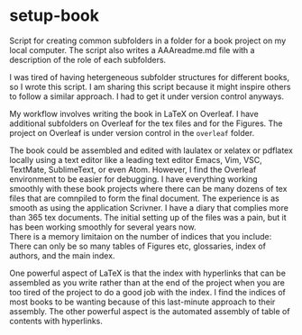 # setup-book

Script for creating common subfolders in a folder for a book project on my local computer. 
The script also writes a AAAreadme.md file with a description of the role of each subfolders.

I was tired of having hetergeneous subfolder structures for different books, so I wrote this script.
I am sharing this script because it might inspire others to follow a similar approach.
I had to get it under version control anyways.

My workflow involves writing the book in LaTeX on Overleaf.
I have additional subfolders on Overleaf for the tex files and for the Figures.
The project on Overleaf is under version control in the `overleaf` folder.

The book could be assembled and edited with laulatex or xelatex or pdflatex locally
using a text editor like a leading text editor Emacs, Vim, VSC, TextMate, SublimeText, or even Atom.
However, I find the Overleaf environment to be easier for debugging.
I have everything working smoothly with these book projects where there can be many dozens of tex
files that are comnpiled to form the final document. The experience is as smooth as
using the application Scrivner. I have a diary that complies more than 365 tex documents. 
The initial setting up of the files was a pain, but it has been working smoothly for several years now.  
There is a memory limitaion on the number of indices that you include: There can only be so many
tables of Figures etc, glossaries, index of authors, and the main index.

One powerful aspect of LaTeX is that the index with hyperlinks that can be assembled as you write rather than 
at the end of the project when you are too tired of the project to do a good job with the index. 
I find the indices of most books to be wanting because of this last-minute approach to their assembly.
The other powerful aspect is the automated assembly of table of contents with hyperlinks.